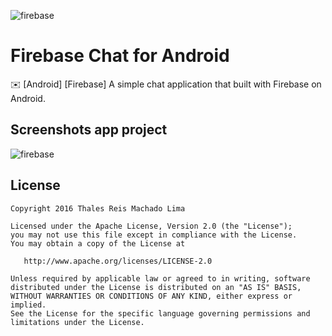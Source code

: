 ![](/../master/images/firebase_logo2.png?raw=true "firebase")

# Firebase Chat for Android
:envelope: [Android] [Firebase] A simple chat application that built with Firebase on Android.


Screenshots app project
------------------------------------

![](/../master/images/screenshot_01.png?raw=true "firebase")


License
-------

    Copyright 2016 Thales Reis Machado Lima

    Licensed under the Apache License, Version 2.0 (the "License");
    you may not use this file except in compliance with the License.
    You may obtain a copy of the License at

       http://www.apache.org/licenses/LICENSE-2.0

    Unless required by applicable law or agreed to in writing, software
    distributed under the License is distributed on an "AS IS" BASIS,
    WITHOUT WARRANTIES OR CONDITIONS OF ANY KIND, either express or implied.
    See the License for the specific language governing permissions and
    limitations under the License.
